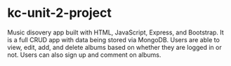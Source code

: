 # kc-unit-2-project
Music disovery app built with HTML, JavaScript, Express, and Bootstrap. 
It is a full CRUD app with data being stored via MongoDB. 
Users are able to view, edit, add, and delete albums based on whether they
are logged in or not. Users can also sign up and comment on albums.
